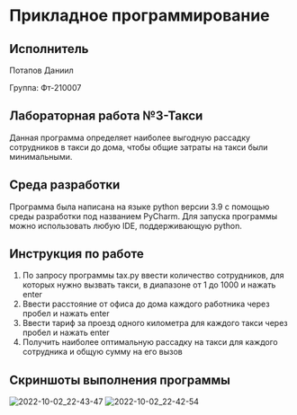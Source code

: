 # Прикладное программирование
## Исполнитель
Потапов Даниил  

Группа: Фт-210007
## Лабораторная работа №3-Такси
Данная программа определяет наиболее выгодную рассадку сотрудников в такси до дома, чтобы общие затраты на такси были минимальными.
## Среда разработки 
Программа была написана на языке python версии 3.9 с помощью среды разработки под названием PyCharm.
Для запуска программы можно использовать любую IDE, поддерживающую python.
## Инструкция по работе
1. По запросу программы tax.py ввести количество сотрудников, для которых нужно вызвать такси, в диапазоне от 1 до 1000 и нажать enter
2. Ввести расстояние от офиса до дома каждого работника через пробел и нажать enter
3. Ввести тариф за проезд одного километра для каждого такси через пробел и нажать enter
4. Получить наиболее оптимальную рассадку на такси для каждого сотрудника и общую сумму на его вызов 
## Скриншоты выполнения программы
![2022-10-02_22-43-47](https://user-images.githubusercontent.com/113824271/193468375-576353f7-6ee2-4120-8de7-7a220ebe4605.png)
![2022-10-02_22-42-54](https://user-images.githubusercontent.com/113824271/193468387-afe89e6a-a582-4afe-8096-74ef51d28624.png)
